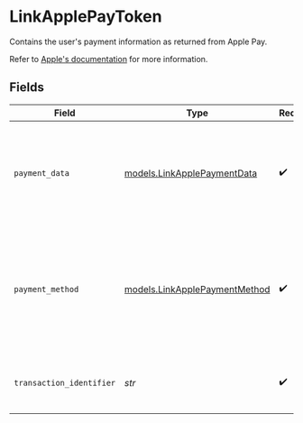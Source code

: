 # LinkApplePayToken

  Contains the user's payment information as returned from Apple Pay.

  Refer to [Apple's documentation](https://developer.apple.com/documentation/apple_pay_on_the_web/applepaypaymenttoken) 
  for more information.


## Fields

| Field                                                                                                                                                                                                                     | Type                                                                                                                                                                                                                      | Required                                                                                                                                                                                                                  | Description                                                                                                                                                                                                               | Example                                                                                                                                                                                                                   |
| ------------------------------------------------------------------------------------------------------------------------------------------------------------------------------------------------------------------------- | ------------------------------------------------------------------------------------------------------------------------------------------------------------------------------------------------------------------------- | ------------------------------------------------------------------------------------------------------------------------------------------------------------------------------------------------------------------------- | ------------------------------------------------------------------------------------------------------------------------------------------------------------------------------------------------------------------------- | ------------------------------------------------------------------------------------------------------------------------------------------------------------------------------------------------------------------------- |
| `payment_data`                                                                                                                                                                                                            | [models.LinkApplePaymentData](../models/linkapplepaymentdata.md)                                                                                                                                                          | :heavy_check_mark:                                                                                                                                                                                                        |   Contains the encrypted payment data.<br/><br/>  Refer to [Apple's documentation](https://developer.apple.com/documentation/apple_pay_on_the_web/applepaypaymenttoken/1916115-paymentdata) <br/>  for more information.  |                                                                                                                                                                                                                           |
| `payment_method`                                                                                                                                                                                                          | [models.LinkApplePaymentMethod](../models/linkapplepaymentmethod.md)                                                                                                                                                      | :heavy_check_mark:                                                                                                                                                                                                        |   Provides information about the underlying card.<br/><br/>  Refer to [Apple's documentation](https://developer.apple.com/documentation/apple_pay_on_the_web/applepaypaymenttoken/1916113-paymentmethod) <br/>  for more information. |                                                                                                                                                                                                                           |
| `transaction_identifier`                                                                                                                                                                                                  | *str*                                                                                                                                                                                                                     | :heavy_check_mark:                                                                                                                                                                                                        | A unique identifier provided by Apple Pay for this payment.                                                                                                                                                               | 32b...4f3                                                                                                                                                                                                                 |